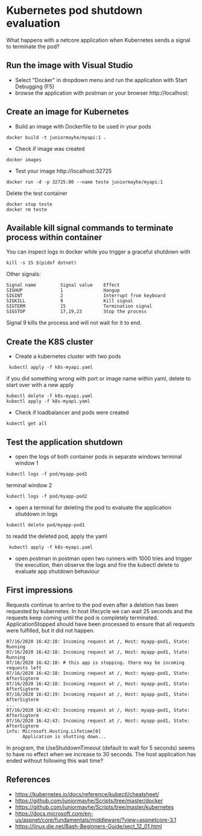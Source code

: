 ﻿
# Kubernetes pod shutdown evaluation
What happens with a netcore application when Kubernetes sends a signal to terminate the pod?

## Run the image with Visual Studio

- Select "Docker" in dropdown menu and run the application with Start Debugging (F5) 
- browse the application with postman or your browser http://localhost:<dynamic port>

## Create an image for Kubernetes

- Build an image with Dockerfile to be used in your pods
```
docker build -t juniormayhe/myapi:1 .
```

- Check if image was created
```
docker images
```

- Test your image http://localhost:32725
```
docker run -d -p 32725:80 --name teste juniormayhe/myapi:1
```

Delete the test container
```
docker stop teste
docker rm teste
```

## Available kill signal commands to terminate process within container
You can inspect logs in docker while you trigger a graceful shutdown with

```
kill -s 15 $(pidof dotnet)
```

Other signals:

```
Signal name			Signal value	Effect
SIGHUP				1				Hangup
SIGINT				2				Interrupt from keyboard
SIGKILL				9				Kill signal
SIGTERM				15				Termination signal
SIGSTOP				17,19,23		Stop the process
```
Signal 9 kills the process and will not wait for it to end.


## Create the K8S cluster

- Create a kubernetes cluster with two pods
```
 kubectl apply -f k8s-myapi.yaml
```

if you did something wrong with port or image name within yaml, delete to start over with a new apply
```
kubectl delete -f k8s-myapi.yaml
kubectl apply -f k8s-myapi.yaml
```

- Check if loadbalancer and pods were created 
```
kubectl get all
```

## Test the application shutdown
- open the logs of both container pods in separate windows
terminal window 1
```
kubectl logs -f pod/myapp-pod1
```

terminal window 2
```
kubectl logs -f pod/myapp-pod2
```

- open a terminal for deleting the pod to evaluate the application shutdown in logs
```
kubectl delete pod/myapp-pod1
```

to readd the deleted pod, apply the yaml
```
 kubectl apply -f k8s-myapi.yaml
```

- open postman
in postman open two runners with 1000 tries and trigger the execution, 
then observe the logs and fire the kubectl delete to evaluate app shutdown behaviour

## First impressions

Requests continue to arrive to the pod even after a deletion has been requested by kubernetes.
In host lifecycle we can wait 25 seconds and the requests keep coming until the pod is completely terminated.
ApplicationStopped should have been processed to ensure that all requests were fulfilled, but it did not happen.

```
07/16/2020 16:42:18: Incoming request at /, Host: myapp-pod1, State: Running
07/16/2020 16:42:18: Incoming request at /, Host: myapp-pod1, State: Running
07/16/2020 16:42:18: # this app is stopping. there may be incoming requests left
07/16/2020 16:42:18: Incoming request at /, Host: myapp-pod1, State: AfterSigterm
07/16/2020 16:42:18: Incoming request at /, Host: myapp-pod1, State: AfterSigterm
07/16/2020 16:42:19: Incoming request at /, Host: myapp-pod1, State: AfterSigterm
...
07/16/2020 16:42:43: Incoming request at /, Host: myapp-pod1, State: AfterSigterm
07/16/2020 16:42:43: Incoming request at /, Host: myapp-pod1, State: AfterSigterm
info: Microsoft.Hosting.Lifetime[0]
      Application is shutting down...

```
In program, the UseShutdownTimeout (default to wait for 5 seconds) seems to have no effect when we increase to 30 seconds.
The host application has ended without following this wait time?

## References
- https://kubernetes.io/docs/reference/kubectl/cheatsheet/
- https://github.com/juniormayhe/Scripts/tree/master/docker
- https://github.com/juniormayhe/Scripts/tree/master/kubernetes
- https://docs.microsoft.com/en-us/aspnet/core/fundamentals/middleware/?view=aspnetcore-3.1
- https://linux.die.net/Bash-Beginners-Guide/sect_12_01.html